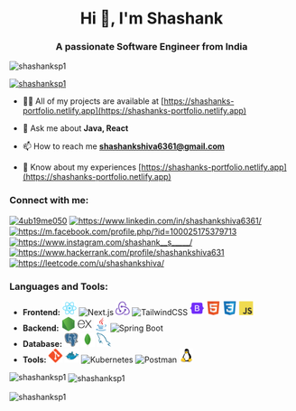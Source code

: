 <h1 align="center">Hi 👋, I'm Shashank</h1>
<h3 align="center">A passionate Software Engineer from India</h3>

<p align="left"> <img src="https://komarev.com/ghpvc/?username=shashanksp1&label=Profile%20views&color=0e75b6&style=flat" alt="shashanksp1" /> </p>

<p align="left"> <a href="https://github.com/ryo-ma/github-profile-trophy"><img src="https://github-profile-trophy.vercel.app/?username=shashanksp1" alt="shashanksp1" /></a> </p>

- 👨‍💻 All of my projects are available at [https://shashanks-portfolio.netlify.app](https://shashanks-portfolio.netlify.app)

- 💬 Ask me about **Java, React**

- 📫 How to reach me **shashankshiva6361@gmail.com**

- 📄 Know about my experiences [https://shashanks-portfolio.netlify.app](https://shashanks-portfolio.netlify.app)

<h3 align="left">Connect with me:</h3>
<p align="left">
<a href="https://twitter.com/4ub19me050" target="blank"><img align="center" src="https://raw.githubusercontent.com/rahuldkjain/github-profile-readme-generator/master/src/images/icons/Social/twitter.svg" alt="4ub19me050" height="30" width="40" /></a>
<a href="https://linkedin.com/in/https://www.linkedin.com/in/shashankshiva6361/" target="blank"><img align="center" src="https://raw.githubusercontent.com/rahuldkjain/github-profile-readme-generator/master/src/images/icons/Social/linked-in-alt.svg" alt="https://www.linkedin.com/in/shashankshiva6361/" height="30" width="40" /></a>
<a href="https://fb.com/https://m.facebook.com/profile.php/?id=100025175379713" target="blank"><img align="center" src="https://raw.githubusercontent.com/rahuldkjain/github-profile-readme-generator/master/src/images/icons/Social/facebook.svg" alt="https://m.facebook.com/profile.php/?id=100025175379713" height="30" width="40" /></a>
<a href="https://instagram.com/https://www.instagram.com/shashank__s_____/" target="blank"><img align="center" src="https://raw.githubusercontent.com/rahuldkjain/github-profile-readme-generator/master/src/images/icons/Social/instagram.svg" alt="https://www.instagram.com/shashank__s_____/" height="30" width="40" /></a>
<a href="https://www.hackerrank.com/https://www.hackerrank.com/profile/shashankshiva631" target="blank"><img align="center" src="https://raw.githubusercontent.com/rahuldkjain/github-profile-readme-generator/master/src/images/icons/Social/hackerrank.svg" alt="https://www.hackerrank.com/profile/shashankshiva631" height="30" width="40" /></a>
<a href="https://www.leetcode.com/https://leetcode.com/u/shashankshiva/" target="blank"><img align="center" src="https://raw.githubusercontent.com/rahuldkjain/github-profile-readme-generator/master/src/images/icons/Social/leet-code.svg" alt="https://leetcode.com/u/shashankshiva/" height="30" width="40" /></a>
</p>

<h3 align="left">Languages and Tools:</h3>
<ul>
<li> <b>Frontend:</b> <img src="https://raw.githubusercontent.com/devicons/devicon/master/icons/react/react-original.svg" alt="React" width="25" height="25"/> <img src="https://cdn.worldvectorlogo.com/logos/nextjs-2.svg" alt="Next.js" width="25" height="25"/> <img src="https://raw.githubusercontent.com/devicons/devicon/master/icons/redux/redux-original.svg" alt="Redux" width="25" height="25"/> <img src="https://www.vectorlogo.zone/logos/tailwindcss/tailwindcss-icon.svg" alt="TailwindCSS" width="25" height="25"/> <img src="https://raw.githubusercontent.com/devicons/devicon/master/icons/bootstrap/bootstrap-plain.svg" alt="Bootstrap" width="25" height="25"/> <img src="https://raw.githubusercontent.com/devicons/devicon/master/icons/html5/html5-original.svg" alt="HTML" width="25" height="25"/> <img src="https://raw.githubusercontent.com/devicons/devicon/master/icons/css3/css3-original.svg" alt="CSS" width="25" height="25"/> <img src="https://raw.githubusercontent.com/devicons/devicon/master/icons/javascript/javascript-original.svg" alt="JavaScript" width="25" height="25"/> </li> <li> <b>Backend:</b> <img src="https://raw.githubusercontent.com/devicons/devicon/master/icons/nodejs/nodejs-original.svg" alt="Node.js" width="25" height="25"/> <img src="https://raw.githubusercontent.com/devicons/devicon/master/icons/express/express-original.svg" alt="Express.js" width="25" height="25"/> <img src="https://raw.githubusercontent.com/devicons/devicon/master/icons/java/java-original.svg" alt="Java" width="25" height="25"/> <img src="https://www.vectorlogo.zone/logos/springio/springio-icon.svg" alt="Spring Boot" width="25" height="25"/> </li> <li> <b>Database:</b> <img src="https://raw.githubusercontent.com/devicons/devicon/master/icons/postgresql/postgresql-original.svg" alt="PostgreSQL" width="25" height="25"/> <img src="https://raw.githubusercontent.com/devicons/devicon/master/icons/mongodb/mongodb-original.svg" alt="MongoDB" width="25" height="25"/> <img src="https://raw.githubusercontent.com/devicons/devicon/master/icons/mysql/mysql-original.svg" alt="MySQL" width="25" height="25"/> </li> <li> <b>Tools:</b> <img src="https://raw.githubusercontent.com/devicons/devicon/master/icons/git/git-original.svg" alt="Git" width="25" height="25"/> <img src="https://raw.githubusercontent.com/devicons/devicon/master/icons/docker/docker-original.svg" alt="Docker" width="25" height="25"/> <img src="https://www.vectorlogo.zone/logos/kubernetes/kubernetes-icon.svg" alt="Kubernetes" width="25" height="25"/> <img src="https://www.vectorlogo.zone/logos/getpostman/getpostman-icon.svg" alt="Postman" width="25" height="25"/> <img src="https://raw.githubusercontent.com/devicons/devicon/master/icons/linux/linux-original.svg" alt="Linux" width="25" height="25"/> </li> </ul>

<p><img align="left" src="https://github-readme-stats.vercel.app/api/top-langs?username=shashanksp1&show_icons=true&locale=en&layout=compact" alt="shashanksp1" /></p>

<p>&nbsp;<img align="center" src="https://github-readme-stats.vercel.app/api?username=shashanksp1&show_icons=true&locale=en" alt="shashanksp1" /></p>

<p><img align="center" src="https://github-readme-streak-stats.herokuapp.com/?user=shashanksp1&" alt="shashanksp1" /></p>
 

